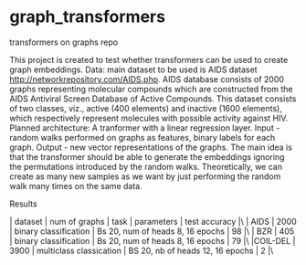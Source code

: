 # graph_transformers
transformers on graphs repo

This project is created to test whether transformers can be used to create graph embeddings.
Data: main dataset to be used is AIDS dataset http://networkrepository.com/AIDS.php.
AIDS database consists of 2000 graphs representing molecular compounds which are
constructed from the AIDS Antiviral Screen Database of Active Compounds. This dataset consists of two
classes, viz., active (400 elements) and inactive (1600 elements), which respectively represent molecules with
possible activity against HIV.
Planned architecture:
A tranformer with a linear regression layer.
Input - random walks performed on graphs as features, binary labels for each graph.
Output - new vector representations of the graphs. The main idea is that the transformer should be able to generate the embeddings 
ignoring the permutations introduced by the random walks. 
Theoretically, we can create as many new samples as we want by just performing the random walk many times on the same data.

Results 

| dataset | num of graphs |          task           |           parameters             | test accuracy  |\\
|  AIDS   |     2000      |  binary classification  | Bs 20, num of heads 8, 16 epochs |      98        |\\
|   BZR   |     405       |  binary classification  | Bs 20, num of heads 8, 16 epochs |      79        |\\
|COIL-DEL |    3900       | multiclass classication | BS 20, nb of heads 12, 16 epochs |       2        |\\
